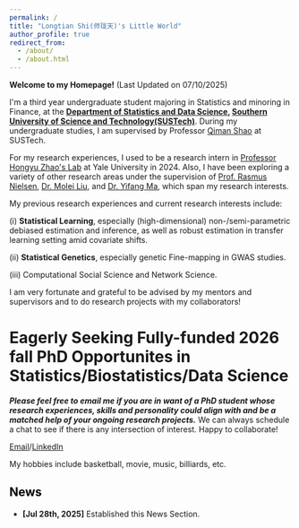 ```yaml
---
permalink: /
title: "Longtian Shi(师珑天)'s Little World"
author_profile: true
redirect_from: 
  - /about/
  - /about.html
---
```


**Welcome to my Homepage!** (Last Updated on 07/10/2025)

I'm a third year undergraduate student majoring in Statistics and minoring in Finance, at the **[Department of Statistics and Data Science](https://stat-ds.sustech.edu.cn/?lang=en-us), [Southern University of Science and Technology(SUSTech)](https://www.sustech.edu.cn/en/)**. During my undergraduate studies, I am supervised by Professor [Qiman Shao](https://www.sustech.edu.cn/en/faculties/shaoqiman.html) at SUSTech.

For my research experiences, I used to be a research intern in [Professor Hongyu Zhao's Lab](https://zhaocenter.org/) at Yale University in 2024. Also, I have been exploring a variety of other research areas under the supervision of [Prof. Rasmus Nielsen](https://statistics.berkeley.edu/people/rasmus-nielsen), [Dr. Molei Liu](https://moleibobliu.github.io/), and [Dr. Yifang Ma](https://www.sustech.edu.cn/en/faculties/mayifang.html), which span my research interests.

My previous research experiences and current research interests include:

(i) **Statistical Learning**, especially (high-dimensional) non-/semi-parametric debiased estimation and inference, as well as robust estimation in transfer learning setting amid covariate shifts.

(ii) **Statistical Genetics**, especially genetic Fine-mapping in GWAS studies.

(iii) Computational Social Science and Network Science.

I am very fortunate and grateful to be advised by my mentors and supervisors and to do research projects with my collaborators!

Eagerly Seeking Fully-funded 2026 fall PhD Opportunites in Statistics/Biostatistics/Data Science
======
***Please feel free to email me if you are in want of a PhD student whose research experiences, skills and personality could align with and be a matched help of your ongoing research projects.*** We can always schedule a chat to see if there is any intersection of interest. Happy to collaborate!

[Email](shilt2022@mail.sustech.edu.cn)/[LinkedIn](https://www.linkedin.com/in/longtian-shi-280b14315/)


My hobbies include basketball, movie, music, billiards, etc.



## <font color = '#000000'>News</font>


* **[Jul 28th, 2025]** Established this News Section.



<div  style = "display:block;width:400px;height:400px">
<script type="text/javascript" id="clstr_globe" src="//clustrmaps.com/globe.js?d=hz6k6GhkBzNXk-zatck70bB_OnevtaTUx9GNaLEP09E"></script>

  
</div>
